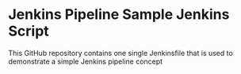
# Jenkins Pipeline Sample Jenkins Script

This GitHub repository contains one single Jenkinsfile that is used to demonstrate a simple Jenkins pipeline concept

